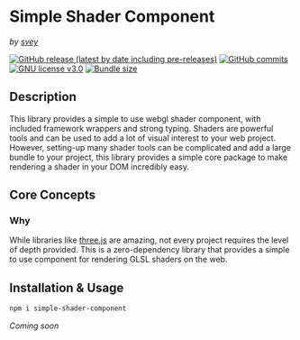 # Simple Shader Component
*by [svey](https://svey.xyz)*

[![GitHub release (latest by date including pre-releases)](https://img.shields.io/github/v/tag/svey-xyz/simple-shader-component?include_prereleases&sort=semver)](https://GitHub.com/svey-xyz/simple-shader-component/tags/)
[![GitHub commits](https://badgen.net/github/commits/svey-xyz/simple-shader-component)](https://GitHub.com/svey-xyz/simple-shader-component/commit/)
[![GNU license v3.0](https://img.shields.io/badge/License-GNU-green.svg)](https://github.com/svey-xyz/simple-shader-component/LICENSE)
[![Bundle size](https://img.shields.io/bundlejs/size/simple-shader-component)](https://github.com/svey-xyz/simple-shader-component)


## Description
This library provides a simple to use webgl shader component, with included framework wrappers and strong typing. Shaders are powerful tools and can be used to add a lot of visual interest to your web project. However, setting-up many shader tools can be complicated and add a large bundle to your project, this library provides a simple core package to make rendering a shader in your DOM incredibly easy.

## Core Concepts
### Why
While libraries like [three.js](https://threejs.org/) are amazing, not every project requires the level of depth provided. This is a zero-dependency library that provides a simple to use component for rendering GLSL shaders on the web.

## Installation & Usage
```zsh
npm i simple-shader-component
```
*Coming soon*

